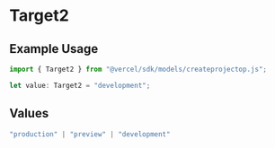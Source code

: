 # Target2

## Example Usage

```typescript
import { Target2 } from "@vercel/sdk/models/createprojectop.js";

let value: Target2 = "development";
```

## Values

```typescript
"production" | "preview" | "development"
```